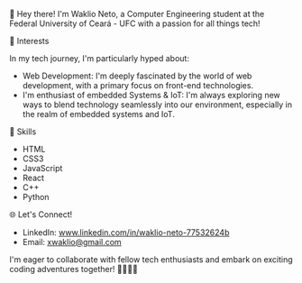 👋 Hey there! 
    I'm Waklio Neto, a Computer Engineering student at the Federal University of Ceará - UFC with a passion for all things tech!


🌱 Interests

In my tech journey, I'm particularly hyped about:

- Web Development: I'm deeply fascinated by the world of web development, with a primary focus on front-end technologies.
- I'm enthusiast of embedded Systems & IoT: I'm always exploring new ways to blend technology seamlessly into our environment, especially in the realm of embedded systems and IoT.


🚀 Skills

  - HTML
  - CSS3
  - JavaScript
  - React
  - C++
  - Python


🌐 Let's Connect!

- LinkedIn: www.linkedin.com/in/waklio-neto-77532624b
- Email: xwaklio@gmail.com

I'm eager to collaborate with fellow tech enthusiasts and embark on exciting coding adventures together! 🚀🐕‍🦺🍃
